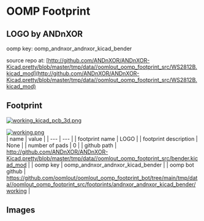 # OOMP Footprint  
## LOGO  by ANDnXOR  
  
oomp key: oomp_andnxor_andnxor_kicad_bender  
  
source repo at: [http://github.com/ANDnXOR/ANDnXOR-Kicad.pretty/blob/master/tmp/data//oomlout_oomp_footprint_src/WS2812B.kicad_mod](http://github.com/ANDnXOR/ANDnXOR-Kicad.pretty/blob/master/tmp/data//oomlout_oomp_footprint_src/WS2812B.kicad_mod)  
## Footprint  
  
[![working_kicad_pcb_3d.png](working_kicad_pcb_3d_600.png)](working_kicad_pcb_3d.png)  
  
[![working.png](working_600.png)](working.png)  
| name | value | 
| --- | --- | 
| footprint name | LOGO | 
| footprint description | None | 
| number of pads | 0 | 
| github path | http://github.com/ANDnXOR/ANDnXOR-Kicad.pretty/blob/master/tmp/data//oomlout_oomp_footprint_src/bender.kicad_mod | 
| oomp key | oomp_andnxor_andnxor_kicad_bender | 
| oomp bot github | https://github.com/oomlout/oomlout_oomp_footprint_bot/tree/main/tmp/data//oomlout_oomp_footprint_src/footprints/andnxor_andnxor_kicad_bender/working | 
## Images  
